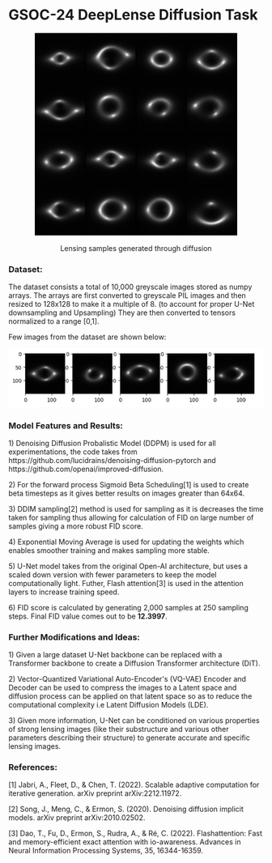 # GSOC-24 DeepLense Diffusion Task

<p align="center">
  <img src="https://github.com/AarjavSatia/GSOC-24_DeepLense_Diffusion_Task/blob/main/images/diffusion_sample-1.png"?raw=true" alt="Lensing samples generated through diffusion."  width="400" height="400" /> 
</p>
<p align="center"> Lensing samples generated through diffusion</p>

### Dataset:

<p>The dataset consists a total of 10,000 greyscale images stored as numpy arrays. The arrays are first converted to greyscale PIL images and then resized to 128x128 to make it a multiple of 8. (to account for proper U-Net downsampling and Upsampling) They are then converted to tensors normalized to a range [0,1]. </p>  
<p>Few images from the dataset are shown below:</p>

<p align="center">
  <img src="https://github.com/AarjavSatia/GSOC-24_DeepLense_Diffusion_Task/blob/main/images/diffusion_data_description.png"?raw=true" alt="Example samples from the dataset"  /> 
</p>



### Model Features and Results:
<p>1) Denoising Diffusion Probalistic Model (DDPM) is used for all experimentations, the code takes from https://github.com/lucidrains/denoising-diffusion-pytorch and https://github.com/openai/improved-diffusion.</p>
<p>2) For the forward process Sigmoid Beta Scheduling[1] is used to create beta timesteps as it gives better results on images greater than 64x64. </p>
<p>3) DDIM sampling[2] method is used for sampling as it is decreases the time taken for sampling thus allowing for calculation of FID on large number of samples giving a more robust FID score.</p>
<p>4) Exponential Moving Average is used for updating the weights which enables smoother training and makes sampling more stable. </p>
<p>5) U-Net model takes from the original Open-AI architecture, but uses a scaled down version with fewer parameters to keep the model computationally light. Futher, Flash attention[3] is used in the attention layers to increase training speed.</p>
<p>6) FID score is calculated by generating 2,000 samples at 250 sampling steps. Final FID value comes out to be <strong>12.3997</strong>.</p>

### Further Modifications and Ideas:
<p>1) Given a large dataset U-Net backbone can be replaced with a Transformer backbone to create a Diffusion Transformer architecture (DiT).</p>
<p>2) Vector-Quantized Variational Auto-Encoder's (VQ-VAE) Encoder and Decoder can be used to compress the images to a Latent space and diffusion process can be applied on that latent space so as to reduce the computational complexity i.e Latent Diffusion Models (LDE).</p>
<p>3) Given more information, U-Net can be conditioned on various properties of strong lensing images (like their substructure and various other parameters describing their structure) to generate accurate and specific lensing images.</p>

### References:
<p>[1] Jabri, A., Fleet, D., & Chen, T. (2022). Scalable adaptive computation for iterative generation. arXiv preprint arXiv:2212.11972.</p>
<p>[2] Song, J., Meng, C., & Ermon, S. (2020). Denoising diffusion implicit models. arXiv preprint arXiv:2010.02502.</p>
<p>[3] Dao, T., Fu, D., Ermon, S., Rudra, A., & Ré, C. (2022). Flashattention: Fast and memory-efficient exact attention with io-awareness. Advances in Neural Information Processing Systems, 35, 16344-16359.</p>

